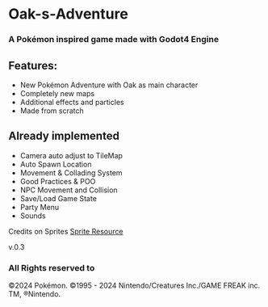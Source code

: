 # Oak-s-Adventure

### A Pokémon inspired game made with Godot4 Engine

## Features:

- New Pokémon Adventure with Oak as main character
- Completely new maps
- Additional effects and particles
- Made from scratch

## Already implemented

- Camera auto adjust to TileMap
- Auto Spawn Location
- Movement & Collading System
- Good Practices & POO
- NPC Movement and Collision
- Save/Load Game State
- Party Menu
- Sounds

Credits on Sprites [Sprite Resource](https://www.spriters-resource.com/)

v.0.3

### All Rights reserved to
&copy;2024 Pokémon. ©1995 - 2024 Nintendo/Creatures Inc./GAME FREAK inc. TM, ®Nintendo.



